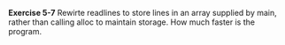 **Exercise 5-7** Rewirte readlines to store lines in an array supplied by main, rather than calling alloc to 
maintain storage. How much faster is the program.
